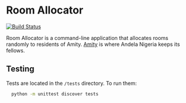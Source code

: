 # Room Allocator
[![Build Status](https://travis-ci.org/andela-bmosigisi/room-allocator.svg?branch=develop)](https://travis-ci.org/andela-bmosigisi/room-allocator)

Room Allocator is a command-line application that allocates rooms randomly to residents of Amity. [Amity](https://techpoint.ng/2015/02/02/yaba-got-its-first-tech-campus-andelas-amity-photo/) is where Andela Nigeria keeps its fellows.

## Testing
Tests are located in the ```/tests``` directory. To run them:
```bash
  python -m unittest discover tests
```

